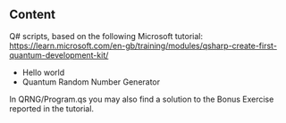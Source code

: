 ## Content

Q# scripts, based on the following Microsoft tutorial:
https://learn.microsoft.com/en-gb/training/modules/qsharp-create-first-quantum-development-kit/

- Hello world
- Quantum Random Number Generator

In QRNG/Program.qs you may also find a solution to the Bonus Exercise reported in the tutorial.
